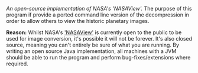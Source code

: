 *An open-source implementation of NASA's 'NASAView'.* The purpose of this
program if provide a ported command line version of the decompression in order
to allow others to view the historic planetary images.

**Reason:** Whilst NASA's ['NASAView'](pds.nasa.gov/tools/nasa-view.shtml) is
currently open to the public to be used for image conversion, it's possible it
will not be forever. It's also closed source, meaning you can't entirely be
sure of what you are running. By writing an open source Java implementation,
all machines with a JVM should be able to run the program and perform
bug-fixes/extensions where required.
